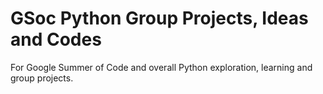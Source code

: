 # GSoc Python Group Projects, Ideas and Codes
For Google Summer of Code and overall Python exploration, learning and group projects.
